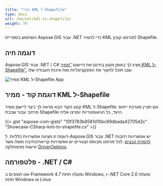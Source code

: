 ```yaml
---
title: "ממיר KML ל-Shapefile"
type: docs
url: /he/net/kml-to-shapefile/
weight: 70
---
```


השתמש בספריית Aspose.GIS עבור .NET כדי להמיר KML לפורמט קובץ Shapefile.

## **דוגמה חיה**

Aspose.GIS עבור .NET / C# מציג לך באופן מקוון בחינם את היישום ["ממיר KML ל-Shapefile"](https://products.aspose.app/gis/conversion/kml-to-shapefile), שבו תוכל לחקור את הפונקציונליות ואת איכות העבודה שלו.

![ממיר KML ל-Shapefile App](conversion.png)

## **דוגמת קוד - ממיר KML ל-Shapefile**

קטע הקוד הבא מראה לך כיצד ליישם ממיר KML ל-Shapefile. אם תציין מערכת ייחוס מרחבי עבור שכבת Shapefile היעד, כל הגיאומטריות יומרצו אליה. 

{{< gist "aspose-com-gists" "10f3783b9581d10bc69dbada42705d2c" "Showcase-CSharp-kml-to-shapefile.cs" >}}

דוגמה זו מציגה אפשרויות כלליות. ל-Aspose.GIS עבור .NET יש אפשרויות רחבות [להמרת קבצים](https://docs.aspose.com/gis/net/vector-layers/). לכל פורמט מבוסס וקטורים יש אפשרויות קריאה/כתיבה משלו אשר יורשות מהמחלקה [DriverOptions](https://reference.aspose.com/gis/net/aspose.gis/driveroptions).

## **פלטפורמה - .NET / C#**

אנו תומכים ב-Framework 4.7 ומעלה תחת Windows, ו-.NET Core 2.0 ומעלה תחת Windows או Linux
